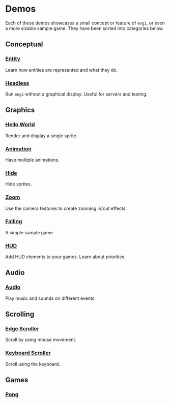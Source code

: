 # Demos

Each of these demos showcases a small concept or feature of `engi`, or even a more sizable sample game. They have been sorted into categories below.

## Conceptual

### [Entity](entity)

Learn how entities are represented and what they do.

### [Headless](headless)

Run `engi` without a graphical display. Useful for servers and testing.

## Graphics

### [Hello World](hello)

Render and display a single sprite.

### [Animation](animation)

Have multiple animations.

### [Hide](hide)

Hide sprites.

### [Zoom](zoom)

Use the camera features to create zooming in/out effects.

### [Falling](falling)

A simple sample game

### [HUD](hud)

Add HUD elements to your games. Learn about priorities.

## Audio

### [Audio](audio)

Play music and sounds on different events.

## Scrolling

### [Edge Scroller](edgescroller)

Scroll by using mouse movement.

### [Keyboard Scroller](keyboardscroller)

Scroll using the keyboard.

## Games

### [Pong](pong)
